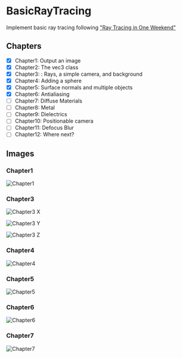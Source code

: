 # BasicRayTracing

Implement basic ray tracing following ["Ray Tracing in One Weekend"](https://github.com/RayTracing/raytracinginoneweekend)

## Chapters

- [x] Chapter1: Output an image
- [x] Chapter2: The vec3 class
- [x] Chapter3: : Rays, a simple camera, and background
- [x] Chapter4: Adding a sphere
- [x] Chapter5: Surface normals and multiple objects
- [x] Chapter6: Antialiasing
- [ ] Chapter7: Diffuse Materials
- [ ] Chapter8: Metal
- [ ] Chapter9: Dielectrics
- [ ] Chapter10: Positionable camera
- [ ] Chapter11: Defocus Blur
- [ ] Chapter12: Where next?

## Images

### Chapter1

![Chapter1](images/ch1.png)

### Chapter3

![Chapter3 X](images/ch3-X-axis-linear-blue.png)

![Chapter3 Y](images/ch3-Y-axis-linear-blue.png)

![Chapter3 Z](images/ch3-Z-axis-linear-blue.png)

### Chapter4

![Chapter4](images/ch4.png)

### Chapter5

![Chapter5](images/ch5.png)

### Chapter6

![Chapter6](images/ch6.png)

### Chapter7

![Chapter7](images/ch7.png)
